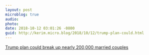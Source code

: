 ```yaml
---
layout: post
microblog: true
audio: 
photo: 
date: 2018-10-12 03:01:26 -0800
guid: http://kerim.micro.blog/2018/10/12/trump-plan-could.html
---
```

 [Trump plan could break up nearly 200,000 married couples](https://www.houstonchronicle.com/opinion/outlook/article/Trump-administration-threatens-to-break-up-nearly-13293747.php)
